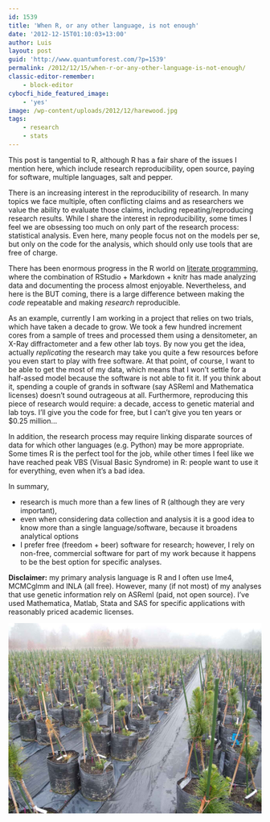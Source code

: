 ```yaml
---
id: 1539
title: 'When R, or any other language, is not enough'
date: '2012-12-15T01:10:03+13:00'
author: Luis
layout: post
guid: 'http://www.quantumforest.com/?p=1539'
permalink: /2012/12/15/when-r-or-any-other-language-is-not-enough/
classic-editor-remember:
    - block-editor
cybocfi_hide_featured_image:
    - 'yes'
image: /wp-content/uploads/2012/12/harewood.jpg
tags:
    - research
    - stats
---
```


This post is tangential to R, although R has a fair share of the issues I mention here, which include research reproducibility, open source, paying for software, multiple languages, salt and pepper.

There is an increasing interest in the reproducibility of research. In many topics we face multiple, often conflicting claims and as researchers we value the ability to evaluate those claims, including repeating/reproducing research results. While I share the interest in reproducibility, some times I feel we are obsessing too much on only part of the research process: statistical analysis. Even here, many people focus not on the models per se, but only on the code for the analysis, which should only use tools that are free of charge.

There has been enormous progress in the R world on [literate programming](http://en.wikipedia.org/wiki/Literate_programming), where the combination of RStudio + Markdown + knitr has made analyzing data and documenting the process almost enjoyable. Nevertheless, and here is the BUT coming, there is a large difference between making the *code* repeatable and making *research* reproducible.

As an example, currently I am working in a project that relies on two trials, which have taken a decade to grow. We took a few hundred increment cores from a sample of trees and processed them using a densitometer, an X-Ray diffractometer and a few other lab toys. By now you get the idea, actually *replicating* the research may take you quite a few resources before you even start to play with free software. At that point, of course, I want to be able to get the most of my data, which means that I won’t settle for a half-assed model because the software is not able to fit it. If you think about it, spending a couple of grands in software (say ASReml and Mathematica licenses) doesn’t sound outrageous at all. Furthermore, reproducing this piece of research would require: a decade, access to genetic material and lab toys. I’ll give you the code for free, but I can’t give you ten years or $0.25 million…

In addition, the research process may require linking disparate sources of data for which other languages (e.g. Python) may be more appropriate. Some times R is the perfect tool for the job, while other times I feel like we have reached peak VBS (Visual Basic Syndrome) in R: people want to use it for everything, even when it’s a bad idea.

In summary,

- research is much more than a few lines of R (although they are very important),
- even when considering data collection and analysis it is a good idea to know more than a single language/software, because it broadens analytical options
- I prefer free (freedom + beer) software for research; however, I rely on non-free, commercial software for part of my work because it happens to be the best option for specific analyses.

**Disclaimer:** my primary analysis language is R and I often use lme4, MCMCglmm and INLA (all free). However, many (if not most) of my analyses that use genetic information rely on ASReml (paid, not open source). I’ve used Mathematica, Matlab, Stata and SAS for specific applications with reasonably priced academic licenses.

![Gratuitous picture: 3000 trees leaning in a foggy Christchurch day.](/assets/images/harewood.jpg)

